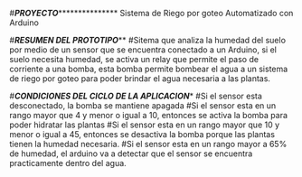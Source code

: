 #*********************************************************PROYECTO************************************************************************
Sistema de Riego por goteo Automatizado con Arduino

#*********************************************************RESUMEN DEL PROTOTIPO***********************************************************
#Sitema que analiza la humedad del suelo por medio de un sensor que se encuentra conectado a un Arduino, si el suelo necesita humedad, se activa un relay que permite el paso de corriente a una bomba, esta bomba permite bombear el agua a un sistema de riego por goteo para poder brindar el agua necesaria a las plantas.


#*************************************************CONDICIONES DEL CICLO DE LA APLICACION**************************************************
#Si el sensor esta desconectado, la bomba se mantiene apagada
#Si el sensor esta en un rango mayor que 4 y menor o igual a 10, entonces se activa la bomba para poder hidratar las plantas
#Si el sensor esta en un rango mayor que 10 y menor o igual a 45, entonces se desactiva la bomba porque las plantas tienen la humedad necesaria.
#Si el sensor esta en un rango mayor a 65% de humedad, el arduino va a detectar que el sensor se encuentra practicamente dentro del agua.
